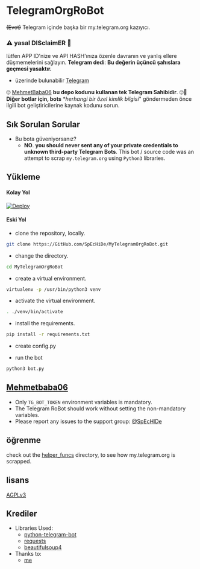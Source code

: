 # TelegramOrgRoBot 

~~(Evet)~~ Telegram içinde başka bir my.telegram.org kazıyıcı.

### ⚠ yasal DISclaimER 🚸
lütfen APP ID'nize ve API HASH'ınıza özenle davranın ve yanlış ellere düşmemelerini sağlayın.
**Telegram dedi**: __Bu değerin üçüncü şahıslara geçmesi yasaktır.__
- üzerinde bulunabilir [Telegram](https://t.me/EfsaneStar)

🙄 [MehmetBaba06](https://t.me/EfsaneStar) **bu depo kodunu kullanan tek Telegram Sahibidir**. 🙄😬
__Diğer botlar için, bots__ **herhangi bir özel kimlik bilgisi*" göndermeden önce ilgili bot geliştiricilerine kaynak kodunu sorun.

## Sık Sorulan Sorular


- Bu bota güveniyorsanız?
  - **NO**. __you should never sent any of your private credentials to unknown third-party Telegram Bots__. This bot / source code was an attempt to scrap `my.telegram.org` using `Python3` libraries.


## Yükleme

#### Kolay Yol

[![Deploy](https://www.herokucdn.com/deploy/button.svg)](https://heroku.com/deploy)


#### Eski Yol

- clone the repository, locally.
```sh
git clone https://GitHub.com/SpEcHiDe/MyTelegramOrgRoBot.git
```

- change the directory.
```sh
cd MyTelegramOrgRoBot
```

- create a virtual environment.
```sh
virtualenv -p /usr/bin/python3 venv
```

- activate the virtual environment.
```sh
. ./venv/bin/activate
```

- install the requirements.
```sh
pip install -r requirements.txt
```

- create config.py

- run the bot
```sh
python3 bot.py
```

## [Mehmetbaba06](https://t.me/EfsaneStar)

- Only `TG_BOT_TOKEN` environment variables is mandatory.
- The Telegram RoBot should work without setting the non-mandatory variables.
- Please report any issues to the support group: [@SpEcHlDe](https://t.me/joinchat/AHAujEjG4FBO-TH-NrVVbg)


## öğrenme

check out the [helper_funcs](https://github.com/SpEcHiDe/MyTelegramOrgRoBot/tree/master/helper_funcs) directory, to see how my.telegram.org is scrapped.

## lisans
[AGPLv3](https://github.com/SpEcHiDe/MyTelegramOrgRoBot/tree/master/LICENSE)

## Krediler

- Libraries Used:
  - [python-telegram-bot](https://github.com/python-telegram-bot/python-telegram-bot)
  - [requests](https://github.com/psf/requests)
  - [beautifulsoup4](https://pypi.org/project/beautifulsoup4)
- Thanks to:
  - [me](https://tx.me/EfsaneStar)
